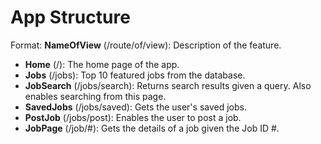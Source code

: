 # App Structure

Format: **NameOfView** (/route/of/view): Description of the feature.

- **Home** (/): The home page of the app.
- **Jobs** (/jobs): Top 10 featured jobs from the database.
- **JobSearch** (/jobs/search): Returns search results given a query. Also enables searching from this page.
- **SavedJobs** (/jobs/saved): Gets the user's saved jobs.
- **PostJob** (/jobs/post): Enables the user to post a job.
- **JobPage** (/job/#): Gets the details of a job given the Job ID #.

